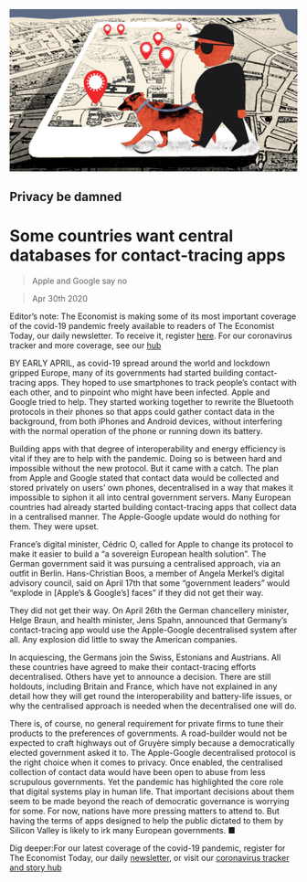 ![](./images/20200502_EUD002_0.jpg)

## Privacy be damned

# Some countries want central databases for contact-tracing apps

> Apple and Google say no

> Apr 30th 2020

Editor’s note: The Economist is making some of its most important coverage of the covid-19 pandemic freely available to readers of The Economist Today, our daily newsletter. To receive it, register [here](https://www.economist.com//newslettersignup). For our coronavirus tracker and more coverage, see our [hub](https://www.economist.com//coronavirus)

BY EARLY APRIL, as covid-19 spread around the world and lockdown gripped Europe, many of its governments had started building contact-tracing apps. They hoped to use smartphones to track people’s contact with each other, and to pinpoint who might have been infected. Apple and Google tried to help. They started working together to rewrite the Bluetooth protocols in their phones so that apps could gather contact data in the background, from both iPhones and Android devices, without interfering with the normal operation of the phone or running down its battery.

Building apps with that degree of interoperability and energy efficiency is vital if they are to help with the pandemic. Doing so is between hard and impossible without the new protocol. But it came with a catch. The plan from Apple and Google stated that contact data would be collected and stored privately on users’ own phones, decentralised in a way that makes it impossible to siphon it all into central government servers. Many European countries had already started building contact-tracing apps that collect data in a centralised manner. The Apple-Google update would do nothing for them. They were upset.

France’s digital minister, Cédric O, called for Apple to change its protocol to make it easier to build a “a sovereign European health solution”. The German government said it was pursuing a centralised approach, via an outfit in Berlin. Hans-Christian Boos, a member of Angela Merkel’s digital advisory council, said on April 17th that some “government leaders” would “explode in [Apple’s & Google’s] faces” if they did not get their way.

They did not get their way. On April 26th the German chancellery minister, Helge Braun, and health minister, Jens Spahn, announced that Germany’s contact-tracing app would use the Apple-Google decentralised system after all. Any explosion did little to sway the American companies.

In acquiescing, the Germans join the Swiss, Estonians and Austrians. All these countries have agreed to make their contact-tracing efforts decentralised. Others have yet to announce a decision. There are still holdouts, including Britain and France, which have not explained in any detail how they will get round the interoperability and battery-life issues, or why the centralised approach is needed when the decentralised one will do.

There is, of course, no general requirement for private firms to tune their products to the preferences of governments. A road-builder would not be expected to craft highways out of Gruyère simply because a democratically elected government asked it to. The Apple-Google decentralised protocol is the right choice when it comes to privacy. Once enabled, the centralised collection of contact data would have been open to abuse from less scrupulous governments. Yet the pandemic has highlighted the core role that digital systems play in human life. That important decisions about them seem to be made beyond the reach of democratic governance is worrying for some. For now, nations have more pressing matters to attend to. But having the terms of apps designed to help the public dictated to them by Silicon Valley is likely to irk many European governments. ■

Dig deeper:For our latest coverage of the covid-19 pandemic, register for The Economist Today, our daily [newsletter](https://www.economist.com//newslettersignup), or visit our [coronavirus tracker and story hub](https://www.economist.com//coronavirus)